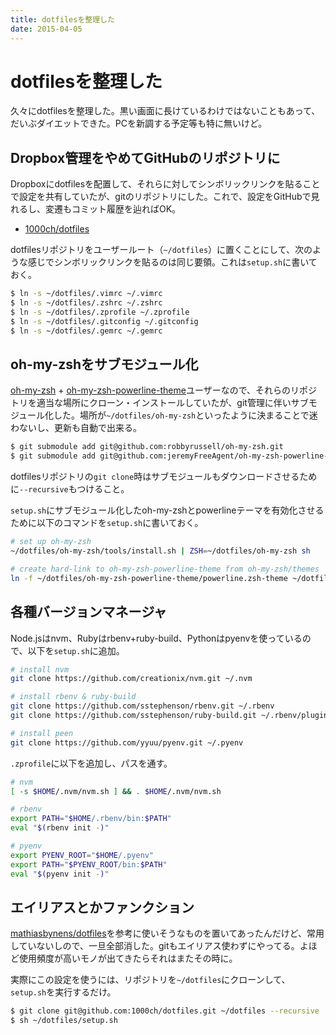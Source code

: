 ```yaml
---
title: dotfilesを整理した
date: 2015-04-05
---
```


# dotfilesを整理した

久々にdotfilesを整理した。黒い画面に長けているわけではないこともあって、だいぶダイエットできた。PCを新調する予定等も特に無いけど。

## Dropbox管理をやめてGitHubのリポジトリに

Dropboxにdotfilesを配置して、それらに対してシンボリックリンクを貼ることで設定を共有していたが、gitのリポジトリにした。これで、設定をGitHubで見れるし、変遷もコミット履歴を辿ればOK。

- [1000ch/dotfiles](https://github.com/1000ch/dotfiles)

dotfilesリポジトリをユーザールート（`~/dotfiles`）に置くことにして、次のような感じでシンボリックリンクを貼るのは同じ要領。これは`setup.sh`に書いておく。

```bash
$ ln -s ~/dotfiles/.vimrc ~/.vimrc
$ ln -s ~/dotfiles/.zshrc ~/.zshrc
$ ln -s ~/dotfiles/.zprofile ~/.zprofile
$ ln -s ~/dotfiles/.gitconfig ~/.gitconfig
$ ln -s ~/dotfiles/.gemrc ~/.gemrc
```

## oh-my-zshをサブモジュール化

[oh-my-zsh](http://github.com/robbyrussell/oh-my-zsh) + [oh-my-zsh-powerline-theme](http://github.com/jeremyFreeAgent/oh-my-zsh-powerline-theme)ユーザーなので、それらのリポジトリを適当な場所にクローン・インストールしていたが、git管理に伴いサブモジュール化した。場所が`~/dotfiles/oh-my-zsh`といったように決まることで迷わないし、更新も自動で出来る。

```bash
$ git submodule add git@github.com:robbyrussell/oh-my-zsh.git
$ git submodule add git@github.com:jeremyFreeAgent/oh-my-zsh-powerline-theme.git
```

dotfilesリポジトリの`git clone`時はサブモジュールもダウンロードさせるために`--recursive`もつけること。

`setup.sh`にサブモジュール化したoh-my-zshとpowerlineテーマを有効化させるために以下のコマンドを`setup.sh`に書いておく。

```bash
# set up oh-my-zsh
~/dotfiles/oh-my-zsh/tools/install.sh | ZSH=~/dotfiles/oh-my-zsh sh

# create hard-link to oh-my-zsh-powerline-theme from oh-my-zsh/themes
ln -f ~/dotfiles/oh-my-zsh-powerline-theme/powerline.zsh-theme ~/dotfiles/oh-my-zsh/themes/powerline.zsh-theme
```

## 各種バージョンマネージャ

Node.jsはnvm、Rubyはrbenv+ruby-build、Pythonはpyenvを使っているので、以下を`setup.sh`に追加。

```bash
# install nvm
git clone https://github.com/creationix/nvm.git ~/.nvm

# install rbenv & ruby-build
git clone https://github.com/sstephenson/rbenv.git ~/.rbenv
git clone https://github.com/sstephenson/ruby-build.git ~/.rbenv/plugins/ruby-build

# install peen
git clone https://github.com/yyuu/pyenv.git ~/.pyenv
```

`.zprofile`に以下を追加し、パスを通す。

```sh
# nvm
[ -s $HOME/.nvm/nvm.sh ] && . $HOME/.nvm/nvm.sh

# rbenv
export PATH="$HOME/.rbenv/bin:$PATH"
eval "$(rbenv init -)"

# pyenv
export PYENV_ROOT="$HOME/.pyenv"
export PATH="$PYENV_ROOT/bin:$PATH"
eval "$(pyenv init -)"
```

## エイリアスとかファンクション

[mathiasbynens/dotfiles](https://github.com/mathiasbynens/dotfiles)を参考に使いそうなものを置いてあったんだけど、常用していないしので、一旦全部消した。gitもエイリアス使わずにやってる。よほど使用頻度が高いモノが出てきたらそれはまたその時に。


実際にこの設定を使うには、リポジトリを`~/dotfiles`にクローンして、`setup.sh`を実行するだけ。

```bash
$ git clone git@github.com:1000ch/dotfiles.git ~/dotfiles --recursive
$ sh ~/dotfiles/setup.sh
```